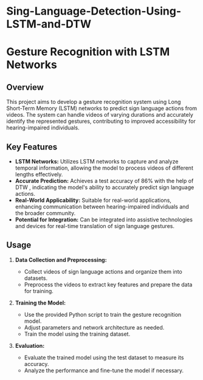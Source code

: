 # Sing-Language-Detection-Using-LSTM-and-DTW
# Gesture Recognition with LSTM Networks

## Overview
This project aims to develop a gesture recognition system using Long Short-Term Memory (LSTM) networks to predict sign language actions from videos. The system can handle videos of varying durations and accurately identify the represented gestures, contributing to improved accessibility for hearing-impaired individuals.

## Key Features
- **LSTM Networks:** Utilizes LSTM networks to capture and analyze temporal information, allowing the model to process videos of different lengths effectively.
- **Accurate Prediction:** Achieves a test accuracy of 86% with the help of DTW , indicating the model's ability to accurately predict sign language actions.
- **Real-World Applicability:** Suitable for real-world applications, enhancing communication between hearing-impaired individuals and the broader community.
- **Potential for Integration:** Can be integrated into assistive technologies and devices for real-time translation of sign language gestures.

## Usage
1. **Data Collection and Preprocessing:**
   - Collect videos of sign language actions and organize them into datasets.
   - Preprocess the videos to extract key features and prepare the data for training.

2. **Training the Model:**
   - Use the provided Python script to train the gesture recognition model.
   - Adjust parameters and network architecture as needed.
   - Train the model using the training dataset.

3. **Evaluation:**
   - Evaluate the trained model using the test dataset to measure its accuracy.
   - Analyze the performance and fine-tune the model if necessary.
